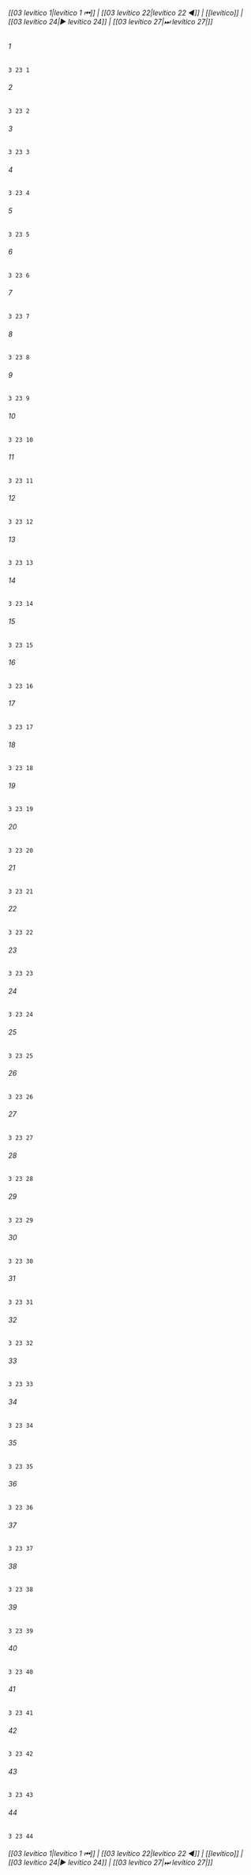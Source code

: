
###### [[03 levítico 1|levítico 1 ⏮]] | [[03 levítico 22|levítico 22 ◀]] | [[levítico]] | [[03 levítico 24|▶ levítico 24]] | [[03 levítico 27|⏭ levítico 27|]]

###### 1
``` verse
3 23 1 
```
###### 2
``` verse
3 23 2 
```
###### 3
``` verse
3 23 3 
```
###### 4
``` verse
3 23 4 
```
###### 5
``` verse
3 23 5 
```
###### 6
``` verse
3 23 6 
```
###### 7
``` verse
3 23 7 
```
###### 8
``` verse
3 23 8 
```
###### 9
``` verse
3 23 9 
```
###### 10
``` verse
3 23 10 
```
###### 11
``` verse
3 23 11 
```
###### 12
``` verse
3 23 12 
```
###### 13
``` verse
3 23 13 
```
###### 14
``` verse
3 23 14 
```
###### 15
``` verse
3 23 15 
```
###### 16
``` verse
3 23 16 
```
###### 17
``` verse
3 23 17 
```
###### 18
``` verse
3 23 18 
```
###### 19
``` verse
3 23 19 
```
###### 20
``` verse
3 23 20 
```
###### 21
``` verse
3 23 21 
```
###### 22
``` verse
3 23 22 
```
###### 23
``` verse
3 23 23 
```
###### 24
``` verse
3 23 24 
```
###### 25
``` verse
3 23 25 
```
###### 26
``` verse
3 23 26 
```
###### 27
``` verse
3 23 27 
```
###### 28
``` verse
3 23 28 
```
###### 29
``` verse
3 23 29 
```
###### 30
``` verse
3 23 30 
```
###### 31
``` verse
3 23 31 
```
###### 32
``` verse
3 23 32 
```
###### 33
``` verse
3 23 33 
```
###### 34
``` verse
3 23 34 
```
###### 35
``` verse
3 23 35 
```
###### 36
``` verse
3 23 36 
```
###### 37
``` verse
3 23 37 
```
###### 38
``` verse
3 23 38 
```
###### 39
``` verse
3 23 39 
```
###### 40
``` verse
3 23 40 
```
###### 41
``` verse
3 23 41 
```
###### 42
``` verse
3 23 42 
```
###### 43
``` verse
3 23 43 
```
###### 44
``` verse
3 23 44 
```

###### [[03 levítico 1|levítico 1 ⏮]] | [[03 levítico 22|levítico 22 ◀]] | [[levítico]] | [[03 levítico 24|▶ levítico 24]] | [[03 levítico 27|⏭ levítico 27|]]

